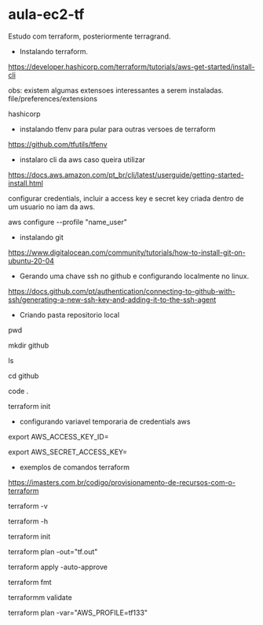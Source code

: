 # aula-ec2-tf

Estudo com terraform, posteriormente terragrand.

- Instalando terraform.

https://developer.hashicorp.com/terraform/tutorials/aws-get-started/install-cli

obs: existem algumas extensoes interessantes a serem instaladas.
file/preferences/extensions

hashicorp

- instalando tfenv para pular para outras versoes de terraform

https://github.com/tfutils/tfenv

- instalaro cli da aws caso queira utilizar

https://docs.aws.amazon.com/pt_br/cli/latest/userguide/getting-started-install.html

configurar credentials, incluir a access key e secret key criada dentro de um usuario no iam da aws.

aws configure --profile "name_user"

- instalando git

https://www.digitalocean.com/community/tutorials/how-to-install-git-on-ubuntu-20-04

- Gerando uma chave ssh no github e configurando localmente no linux.

https://docs.github.com/pt/authentication/connecting-to-github-with-ssh/generating-a-new-ssh-key-and-adding-it-to-the-ssh-agent

- Criando pasta repositorio local

pwd

mkdir github

ls

cd github

code .

terraform init

- configurando variavel temporaria de credentials aws

export AWS_ACCESS_KEY_ID=

export AWS_SECRET_ACCESS_KEY=









- exemplos de comandos terraform

https://imasters.com.br/codigo/provisionamento-de-recursos-com-o-terraform

terraform -v

terraform -h

terraform init

terraform plan -out="tf.out"

terraform apply -auto-approve 

terraform fmt

terraformm validate

terraform plan -var="AWS_PROFILE=tf133"

